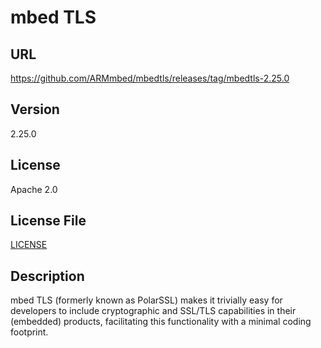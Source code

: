 # mbed TLS

## URL

https://github.com/ARMmbed/mbedtls/releases/tag/mbedtls-2.25.0

## Version

2.25.0

## License

Apache 2.0

## License File

[LICENSE](repo/LICENSE)

## Description

mbed TLS (formerly known as PolarSSL) makes it trivially easy for
developers to include cryptographic and SSL/TLS capabilities in their
(embedded) products, facilitating this functionality with a minimal
coding footprint.
